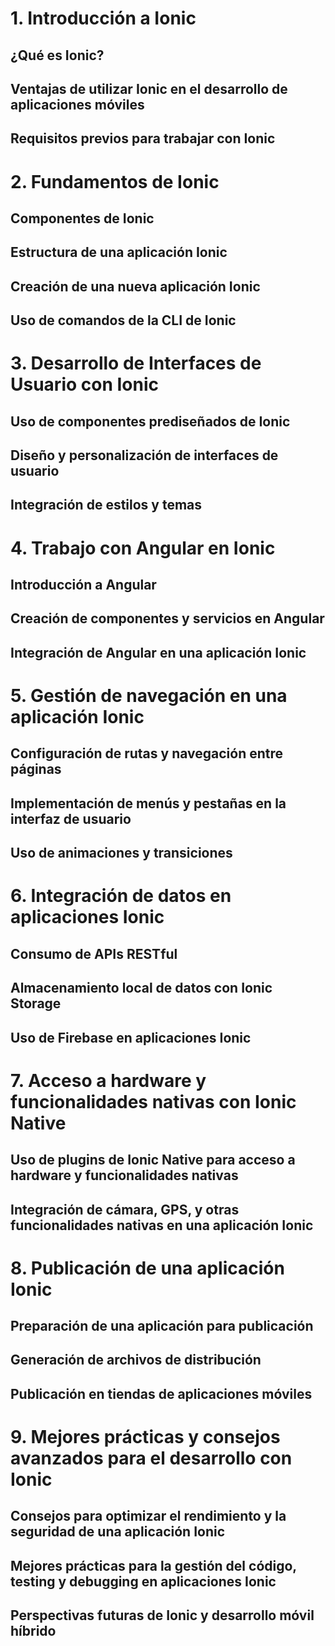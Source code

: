 # 1. Introducción a Ionic
## ¿Qué es Ionic?
## Ventajas de utilizar Ionic en el desarrollo de aplicaciones móviles
## Requisitos previos para trabajar con Ionic

# 2. Fundamentos de Ionic
## Componentes de Ionic
## Estructura de una aplicación Ionic
## Creación de una nueva aplicación Ionic
## Uso de comandos de la CLI de Ionic

# 3. Desarrollo de Interfaces de Usuario con Ionic
## Uso de componentes prediseñados de Ionic
## Diseño y personalización de interfaces de usuario
## Integración de estilos y temas

# 4. Trabajo con Angular en Ionic
## Introducción a Angular
## Creación de componentes y servicios en Angular
## Integración de Angular en una aplicación Ionic

# 5. Gestión de navegación en una aplicación Ionic
## Configuración de rutas y navegación entre páginas
## Implementación de menús y pestañas en la interfaz de usuario
## Uso de animaciones y transiciones

# 6. Integración de datos en aplicaciones Ionic
## Consumo de APIs RESTful
## Almacenamiento local de datos con Ionic Storage
## Uso de Firebase en aplicaciones Ionic

# 7. Acceso a hardware y funcionalidades nativas con Ionic Native
## Uso de plugins de Ionic Native para acceso a hardware y funcionalidades nativas
## Integración de cámara, GPS, y otras funcionalidades nativas en una aplicación Ionic

# 8. Publicación de una aplicación Ionic
## Preparación de una aplicación para publicación
## Generación de archivos de distribución
## Publicación en tiendas de aplicaciones móviles

# 9. Mejores prácticas y consejos avanzados para el desarrollo con Ionic
## Consejos para optimizar el rendimiento y la seguridad de una aplicación Ionic
## Mejores prácticas para la gestión del código, testing y debugging en aplicaciones Ionic
## Perspectivas futuras de Ionic y desarrollo móvil híbrido